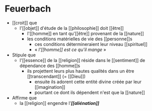 # Feuerbach

- [[croit]] que
  - l'[[objet]] d'étude de la [[philosophie]] doit [[être]]
    - l'[[homme]] en tant qu'[[être]] provenant de la [[nature]]
    - les conditions matérielles de vie des [[personne]]s
      - ces conditions détermineraient leur niveau [[spirituel]]
      - « *l'[[homme]] est ce qu'il mange* »
- Stipule que
  - l'[[essence]] de la [[religion]] réside dans le [[sentiment]] de dépendance des [[homme]]s
    - ils projettent leurs plus hautes qualités dans un être [[transcendant]] (= [[Dieu]])
      - ensuite ils adorent cette entité divine créée par leur [[imagination]]
      - pourtant ce dont ils dépendent n'est que la [[nature]]
- Affirme que
  - la [[religion]] engendre l'***[[aliénation]]***
    